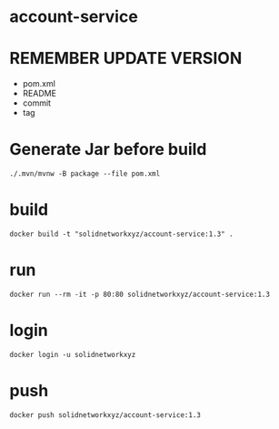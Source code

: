 # account-service

# REMEMBER UPDATE VERSION
- pom.xml
- README
- commit
- tag


# Generate Jar before build
````
./.mvn/mvnw -B package --file pom.xml
````

# build
````
docker build -t "solidnetworkxyz/account-service:1.3" .
````

# run
````
docker run --rm -it -p 80:80 solidnetworkxyz/account-service:1.3
````
# login
````
docker login -u solidnetworkxyz
````

# push
````
docker push solidnetworkxyz/account-service:1.3
````

